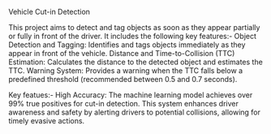 Vehicle Cut-in Detection

This project aims to detect and tag objects as soon as they appear partially or fully in front of the driver. It includes the following key features:-
Object Detection and Tagging: Identifies and tags objects immediately as they appear in front of the vehicle.
Distance and Time-to-Collision (TTC) Estimation: Calculates the distance to the detected object and estimates the TTC.
Warning System: Provides a warning when the TTC falls below a predefined threshold (recommended between 0.5 and 0.7 seconds).

Key featues:-
High Accuracy: The machine learning model achieves over 99% true positives for cut-in detection.
This system enhances driver awareness and safety by alerting drivers to potential collisions, allowing for timely evasive actions.
